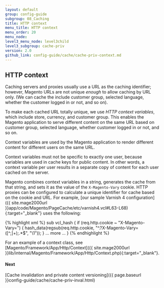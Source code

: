 ```yaml
---
layout: default
group: config-guide
subgroup: 08_Caching
title: HTTP context
menu_title: HTTP context
menu_order: 20
menu_node: 
level3_menu_node: level3child
level3_subgroup: cache-priv
version: 2.0
github_link: config-guide/cache/cache-priv-context.md
---
```


## HTTP context
Caching servers and proxies usually use a URL as the caching identifier; however, Magento URLs are not unique *enough* to allow caching by URL only. (We can cache the include customer group, selected language, whether the customer logged in or not, and so on).

To make each cached URL totally unique, we use *HTTP context variables*, which include store, currency, and customer group. This enables the Magento application to serve different content on the same URL based on customer group, selected language, whether customer logged in or not, and so on.

Context variables are used by the Magento application to render different content for different users on the same URL.

Context variables must not be specific to exactly one user, because variables are used in cache keys for public content. In other words, a context variable per user results in a separate copy of content for each user cached on the server.

Magento combines context variables in a string, generates the cache from that string, and sets it as the value of the `X-Magento-Vary` cookie. HTTP proxies can be configured to calculate a unique identifier for cache based on the cookie and URL. For example, [our sample Varnish 4 configuration]({{ site.mage2000url }}app/code/Magento/PageCache/etc/varnish4.vcl#L63-L68){:target="_blank"} uses the following: 

{% highlight xml %}
sub vcl_hash {
if (req.http.cookie ~ "X-Magento-Vary=") {
hash_data(regsub(req.http.cookie, "^.?X-Magento-Vary=([^;]+);.*$", "\1"));
}
... more ...
}
{% endhighlight %}

For an example of a context class, see [Magento/Framework/App/Http/Context]({{ site.mage2000url }}lib/internal/Magento/Framework/App/Http/Context.php){:target="_blank"}.

#### Next
[Cache invalidation and private content versioning]({{ page.baseurl }}config-guide/cache/cache-priv-inval.html)